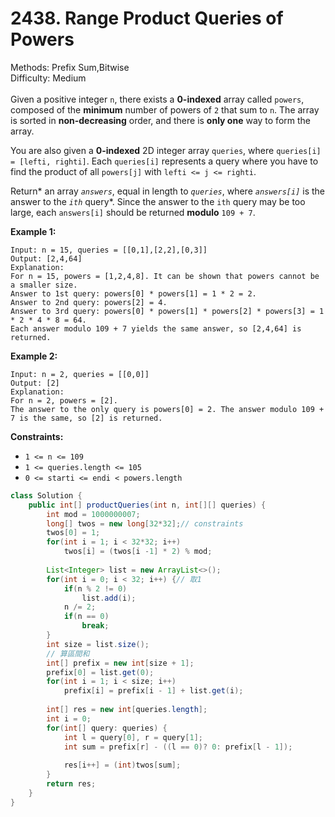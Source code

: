 # 2438. Range Product Queries of Powers  

  Methods: Prefix Sum,Bitwise </br> Difficulty: Medium </br> </br>Given a positive integer `n`, there exists a **0-indexed** array called `powers`, composed of the **minimum** number of powers of `2` that sum to `n`. The array is sorted in **non-decreasing** order, and there is **only one** way to form the array.

You are also given a **0-indexed** 2D integer array `queries`, where `queries[i] = [lefti, righti]`. Each `queries[i]` represents a query where you have to find the product of all `powers[j]` with `lefti <= j <= righti`.

Return* an array *`answers`*, equal in length to *`queries`*, where *`answers[i]`* is the answer to the *`ith`* query*. Since the answer to the `ith` query may be too large, each `answers[i]` should be returned **modulo** `109 + 7`.    

**Example 1:**

```plain text
Input: n = 15, queries = [[0,1],[2,2],[0,3]]
Output: [2,4,64]
Explanation:
For n = 15, powers = [1,2,4,8]. It can be shown that powers cannot be a smaller size.
Answer to 1st query: powers[0] * powers[1] = 1 * 2 = 2.
Answer to 2nd query: powers[2] = 4.
Answer to 3rd query: powers[0] * powers[1] * powers[2] * powers[3] = 1 * 2 * 4 * 8 = 64.
Each answer modulo 109 + 7 yields the same answer, so [2,4,64] is returned.
```

**Example 2:**

```plain text
Input: n = 2, queries = [[0,0]]
Output: [2]
Explanation:
For n = 2, powers = [2].
The answer to the only query is powers[0] = 2. The answer modulo 109 + 7 is the same, so [2] is returned.
```

**Constraints:**

- `1 <= n <= 109`
- `1 <= queries.length <= 105`
- `0 <= starti <= endi < powers.length`
```java
class Solution {
    public int[] productQueries(int n, int[][] queries) {
        int mod = 1000000007;
        long[] twos = new long[32*32];// constraints
        twos[0] = 1;
        for(int i = 1; i < 32*32; i++) 
            twos[i] = (twos[i -1] * 2) % mod;
        
        List<Integer> list = new ArrayList<>();
        for(int i = 0; i < 32; i++) {// 取1
            if(n % 2 != 0)
                list.add(i);
            n /= 2;
            if(n == 0) 
                break;
        }
        int size = list.size();
        // 算區間和
        int[] prefix = new int[size + 1];
        prefix[0] = list.get(0);
        for(int i = 1; i < size; i++) 
            prefix[i] = prefix[i - 1] + list.get(i);
        
        int[] res = new int[queries.length];
        int i = 0;
        for(int[] query: queries) {
            int l = query[0], r = query[1];
            int sum = prefix[r] - ((l == 0)? 0: prefix[l - 1]);
             
            res[i++] = (int)twos[sum];
        }
        return res;
    }
}
```

